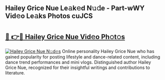 ## Hailey Grice Nue Le𝚊k𝚎d N𝚞𝚍e - Part-wWY Vid𝚎o Le𝚊ks Photos cuJCS

# <h2><a href="http://fbau4rk.evod.top/?m=Hailey+Grice+Nue">🔗 👉🔴 Hailey Grice Nue Vid𝚎o Ph𝚘t𝚘s</a></h2>

[![Hailey Grice Nue N𝚞d𝚎s](https://i.imgur.com/8V9OHl7.gif)](http://fbau4rk.evod.top/?m=Hailey+Grice+Nue)
Online personality Hailey Grice Nue who has gained popularity for posting lifestyle and dance-related content, including dance trend performances and mini vlogs. Distinguished author Hailey Grice Nue, recognized for their insightful writings and contributions to literature. 
